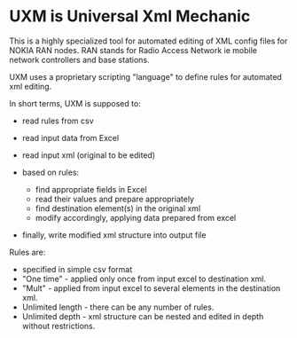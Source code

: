 # UXM is Universal Xml Mechanic
This is a highly specialized tool for automated editing of XML config files for NOKIA RAN nodes.
RAN stands for Radio Access Network ie mobile network controllers and base stations.

UXM uses a proprietary scripting "language" to define rules for automated xml editing.

In short terms, UXM is supposed to:
- read rules from csv
- read input data from Excel
- read input xml (original to be edited)

- based on rules:
  - find appropriate fields in Excel
  - read their values and prepare appropriately
  - find destination element(s) in the original xml
  - modify accordingly, applying data prepared from excel 

- finally, write modified xml structure into output file


Rules are:
- specified in simple csv format
- "One time" - applied only once from input excel to destination xml.
- "Mult" - applied from input excel to several elements in the destination xml. 
- Unlimited length - there can be any number of rules.
- Unlimited depth - xml structure can be nested and edited in depth without restrictions.




